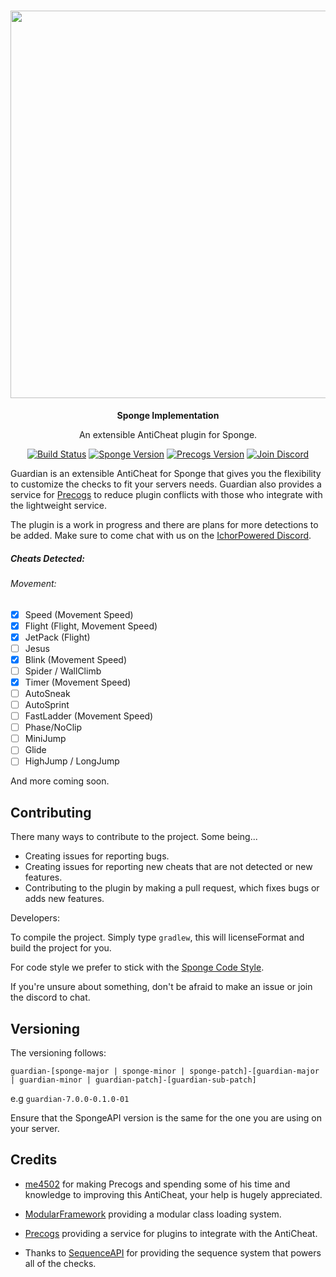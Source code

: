 <h1 align="center">
  <img src="https://forums-cdn.spongepowered.org/uploads/default/original/3X/f/9/f97c66af122e9aed4ef7387b59460778234bd690.png" width="620">
</h1>
<p align="center"><b>Sponge Implementation</b></p>
<p align="center">An extensible AntiCheat plugin for Sponge.</p>

<p align="center">
  <a href="https://travis-ci.org/ichorpowered/guardiansponge"><img alt="Build Status" src="https://travis-ci.org/ichorpowered/guardiansponge.svg?branch=bleeding"></a>
  <a href="https://github.com/SpongePowered/SpongeAPI"><img alt="Sponge Version" src="https://img.shields.io/badge/sponge--api-7.1.0-red.svg"></a>
  <a href="https://ore.spongepowered.org/me4502/Precogs"><img alt="Precogs Version" src="https://img.shields.io/badge/precogs-1.3-red.svg"></a>
  <a href="https://discord.gg/V2PFPkn"><img alt="Join Discord" src="https://img.shields.io/badge/Join-Discord-blue.svg?style=flat-round"></a>
</p>

Guardian is an extensible AntiCheat for Sponge that gives you the flexibility to customize the checks to fit your servers needs.
Guardian also provides a service for [Precogs](https://ore.spongepowered.org/me4502/Precogs) to reduce plugin conflicts with those
who integrate with the lightweight service.

The plugin is a work in progress and there are plans for more detections to be added. Make sure to come chat with us on the
[IchorPowered Discord](https://discord.gg/V2PFPkn).

##### Cheats Detected:

###### Movement:

- [x] Speed    (Movement Speed)
- [x] Flight             (Flight, Movement Speed)
- [x] JetPack            (Flight)
- [ ] Jesus
- [x] Blink              (Movement Speed)
- [ ] Spider / WallClimb
- [x] Timer              (Movement Speed)
- [ ] AutoSneak
- [ ] AutoSprint
- [ ] FastLadder         (Movement Speed)
- [ ] Phase/NoClip
- [ ] MiniJump
- [ ] Glide
- [ ] HighJump / LongJump

And more coming soon.

## Contributing

There many ways to contribute to the project. Some being...

- Creating issues for reporting bugs.
- Creating issues for reporting new cheats that are not detected or new features.
- Contributing to the plugin by making a pull request, which fixes bugs or adds new features.

Developers:

To compile the project. Simply type `gradlew`, this will licenseFormat and build the project
for you.

For code style we prefer to stick with the [Sponge Code Style](https://docs.spongepowered.org/master/en/contributing/implementation/codestyle.html).

If you're unsure about something, don't be afraid to make an issue or join the discord to chat.

## Versioning

The versioning follows:

`guardian-[sponge-major | sponge-minor | sponge-patch]-[guardian-major | guardian-minor | guardian-patch]-[guardian-sub-patch]`

e.g `guardian-7.0.0-0.1.0-01`

Ensure that the SpongeAPI version is the same for the one you are using on your server.

## Credits

 - [me4502](https://github.com/me4502) for making Precogs and spending some of his time and knowledge to improving this AntiCheat, your help is hugely appreciated.

 - [ModularFramework](https://github.com/me4502/ModularFramework) providing a modular class loading system.
 - [Precogs](https://github.com/me4502/Precogs) providing a service for plugins to integrate with the AntiCheat. 

 - Thanks to [SequenceAPI](https://github.com/AbilityAPI/SequenceAPI) for providing the sequence system that powers all of the checks.


